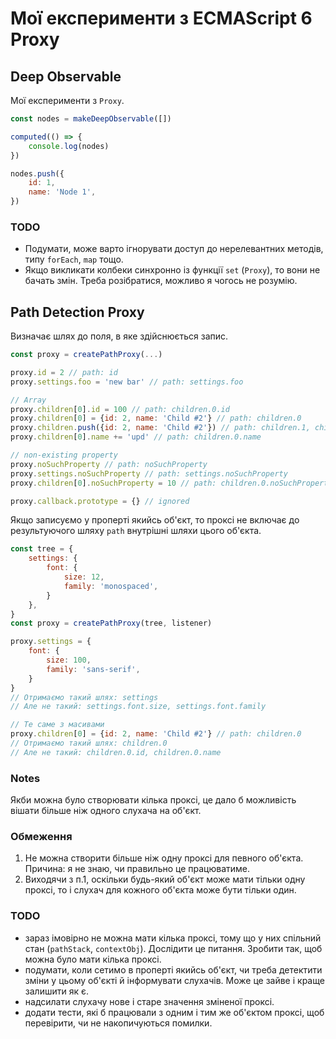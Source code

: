 # Мої експерименти з ECMAScript 6 Proxy

## Deep Observable
Мої експерименти з `Proxy`.

```javascript
const nodes = makeDeepObservable([])

computed(() => {
    console.log(nodes)
})

nodes.push({
    id: 1,
    name: 'Node 1',
})
```

### TODO
- Подумати, може варто ігнорувати доступ до нерелевантних методів, типу `forEach`, `map` тощо.
- Якщо викликати колбеки синхронно із функції `set` (`Proxy`), то вони не бачать змін. Треба розібратися, можливо я чогось не розумію.


## Path Detection Proxy
Визначає шлях до поля, в яке здійснюється запис.
```javascript
const proxy = createPathProxy(...)

proxy.id = 2 // path: id
proxy.settings.foo = 'new bar' // path: settings.foo

// Array
proxy.children[0].id = 100 // path: children.0.id
proxy.children[0] = {id: 2, name: 'Child #2'} // path: children.0
proxy.children.push({id: 2, name: 'Child #2'}) // path: children.1, children.length
proxy.children[0].name += 'upd' // path: children.0.name

// non-existing property
proxy.noSuchProperty // path: noSuchProperty
proxy.settings.noSuchProperty // path: settings.noSuchProperty
proxy.children[0].noSuchProperty = 10 // path: children.0.noSuchProperty

proxy.callback.prototype = {} // ignored
```


Якщо записуємо у проперті якийсь об'єкт, 
то проксі не включає до результуючого шляху `path` внутрішні шляхи цього об'єкта.
```javascript
const tree = {
    settings: {
        font: {
            size: 12,
            family: 'monospaced',
        }
    },
}
const proxy = createPathProxy(tree, listener)

proxy.settings = {
    font: {
        size: 100,
        family: 'sans-serif',
    }
}
// Отримаємо такий шлях: settings
// Але не такий: settings.font.size, settings.font.family

// Те саме з масивами
proxy.children[0] = {id: 2, name: 'Child #2'} // path: children.0
// Отримаємо такий шлях: children.0
// Але не такий: children.0.id, children.0.name
```

### Notes
Якби можна було створювати кілька проксі, це дало б можливість вішати більше ніж одного слухача на об'єкт.

### Обмеження
1. Не можна створити більше ніж одну проксі для певного об'єкта. Причина: я не знаю, чи правильно це працюватиме.
2. Виходячи з п.1, оскільки будь-який об'єкт може мати тільки одну проксі, то і слухач для кожного об'єкта може бути тільки один.

### TODO
- зараз імовірно не можна мати кілька проксі, тому що у них спільний стан (`pathStack`, `contextObj`).
  Дослідити це питання. Зробити так, щоб можна було мати кілька проксі.
- подумати, коли сетимо в проперті якийсь об'єкт, чи треба детектити зміни у цьому об'єкті
  й інформувати слухачів. Може це зайве і краще залишити як є.
- надсилати слухачу нове і старе значення зміненої проксі.
- додати тести, які б працювали з одним і тим же об'єктом проксі, щоб перевірити,
  чи не накопичуються помилки.
